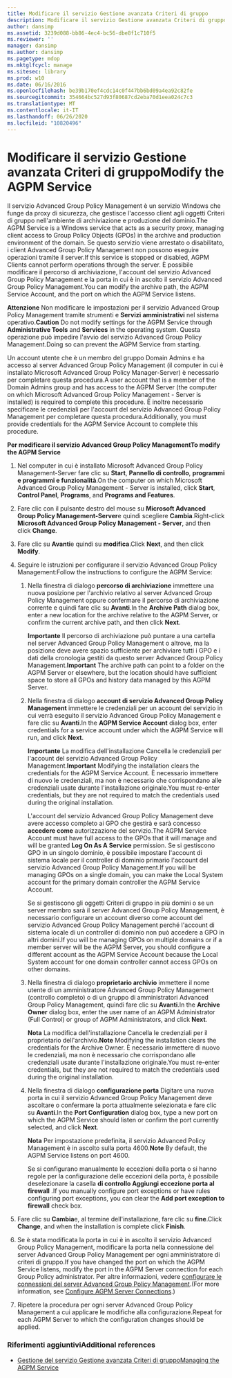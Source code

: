 ```yaml
---
title: Modificare il servizio Gestione avanzata Criteri di gruppo
description: Modificare il servizio Gestione avanzata Criteri di gruppo
author: dansimp
ms.assetid: 3239d088-bb86-4ec4-bc56-dbe8f1c710f5
ms.reviewer: ''
manager: dansimp
ms.author: dansimp
ms.pagetype: mdop
ms.mktglfcycl: manage
ms.sitesec: library
ms.prod: w10
ms.date: 06/16/2016
ms.openlocfilehash: be39b170ef4cdc14c0f447bb6bd09a4ea92c82fe
ms.sourcegitcommit: 354664bc527d93f80687cd2eba70d1eea024c7c3
ms.translationtype: MT
ms.contentlocale: it-IT
ms.lasthandoff: 06/26/2020
ms.locfileid: "10820496"
---
```

# <span data-ttu-id="14adf-103">Modificare il servizio Gestione avanzata Criteri di gruppo</span><span class="sxs-lookup"><span data-stu-id="14adf-103">Modify the AGPM Service</span></span>


<span data-ttu-id="14adf-104">Il servizio Advanced Group Policy Management è un servizio Windows che funge da proxy di sicurezza, che gestisce l'accesso client agli oggetti Criteri di gruppo nell'ambiente di archiviazione e produzione del dominio.</span><span class="sxs-lookup"><span data-stu-id="14adf-104">The AGPM Service is a Windows service that acts as a security proxy, managing client access to Group Policy Objects (GPOs) in the archive and production environment of the domain.</span></span> <span data-ttu-id="14adf-105">Se questo servizio viene arrestato o disabilitato, i client Advanced Group Policy Management non possono eseguire operazioni tramite il server.</span><span class="sxs-lookup"><span data-stu-id="14adf-105">If this service is stopped or disabled, AGPM Clients cannot perform operations through the server.</span></span> <span data-ttu-id="14adf-106">È possibile modificare il percorso di archiviazione, l'account del servizio Advanced Group Policy Management e la porta in cui è in ascolto il servizio Advanced Group Policy Management.</span><span class="sxs-lookup"><span data-stu-id="14adf-106">You can modify the archive path, the AGPM Service Account, and the port on which the AGPM Service listens.</span></span>

<span data-ttu-id="14adf-107">**Attenzione**  Non modificare le impostazioni per il servizio Advanced Group Policy Management tramite strumenti e **Servizi** **amministrativi** nel sistema operativo.</span><span class="sxs-lookup"><span data-stu-id="14adf-107">**Caution** Do not modify settings for the AGPM Service through **Administrative Tools** and **Services** in the operating system.</span></span> <span data-ttu-id="14adf-108">Questa operazione può impedire l'avvio del servizio Advanced Group Policy Management.</span><span class="sxs-lookup"><span data-stu-id="14adf-108">Doing so can prevent the AGPM Service from starting.</span></span>

 

<span data-ttu-id="14adf-109">Un account utente che è un membro del gruppo Domain Admins e ha accesso al server Advanced Group Policy Management (il computer in cui è installato Microsoft Advanced Group Policy Manager-Server) è necessario per completare questa procedura.</span><span class="sxs-lookup"><span data-stu-id="14adf-109">A user account that is a member of the Domain Admins group and has access to the AGPM Server (the computer on which Microsoft Advanced Group Policy Management - Server is installed) is required to complete this procedure.</span></span> <span data-ttu-id="14adf-110">È inoltre necessario specificare le credenziali per l'account del servizio Advanced Group Policy Management per completare questa procedura.</span><span class="sxs-lookup"><span data-stu-id="14adf-110">Additionally, you must provide credentials for the AGPM Service Account to complete this procedure.</span></span>

**<span data-ttu-id="14adf-111">Per modificare il servizio Advanced Group Policy Management</span><span class="sxs-lookup"><span data-stu-id="14adf-111">To modify the AGPM Service</span></span>**

1.  <span data-ttu-id="14adf-112">Nel computer in cui è installato Microsoft Advanced Group Policy Management-Server fare clic su **Start**, **Pannello di controllo**, **programmi** **e programmi e funzionalità**.</span><span class="sxs-lookup"><span data-stu-id="14adf-112">On the computer on which Microsoft Advanced Group Policy Management - Server is installed, click **Start**, **Control Panel**, **Programs**, and **Programs and Features**.</span></span>

2.  <span data-ttu-id="14adf-113">Fare clic con il pulsante destro del mouse su **Microsoft Advanced Group Policy Management-Server**e quindi scegliere **Cambia**.</span><span class="sxs-lookup"><span data-stu-id="14adf-113">Right-click **Microsoft Advanced Group Policy Management - Server**, and then click **Change**.</span></span>

3.  <span data-ttu-id="14adf-114">Fare clic su **Avanti**e quindi su **modifica**.</span><span class="sxs-lookup"><span data-stu-id="14adf-114">Click **Next**, and then click **Modify**.</span></span>

4.  <span data-ttu-id="14adf-115">Seguire le istruzioni per configurare il servizio Advanced Group Policy Management:</span><span class="sxs-lookup"><span data-stu-id="14adf-115">Follow the instructions to configure the AGPM Service:</span></span>

    1.  <span data-ttu-id="14adf-116">Nella finestra di dialogo **percorso di archiviazione** immettere una nuova posizione per l'archivio relativo al server Advanced Group Policy Management oppure confermare il percorso di archiviazione corrente e quindi fare clic su **Avanti**.</span><span class="sxs-lookup"><span data-stu-id="14adf-116">In the **Archive Path** dialog box, enter a new location for the archive relative to the AGPM Server, or confirm the current archive path, and then click **Next**.</span></span>

        <span data-ttu-id="14adf-117">**Importante**  Il percorso di archiviazione può puntare a una cartella nel server Advanced Group Policy Management o altrove, ma la posizione deve avere spazio sufficiente per archiviare tutti i GPO e i dati della cronologia gestiti da questo server Advanced Group Policy Management.</span><span class="sxs-lookup"><span data-stu-id="14adf-117">**Important** The archive path can point to a folder on the AGPM Server or elsewhere, but the location should have sufficient space to store all GPOs and history data managed by this AGPM Server.</span></span>

         

    2.  <span data-ttu-id="14adf-118">Nella finestra di dialogo **account di servizio Advanced Group Policy Management** immettere le credenziali per un account del servizio in cui verrà eseguito il servizio Advanced Group Policy Management e fare clic su **Avanti**.</span><span class="sxs-lookup"><span data-stu-id="14adf-118">In the **AGPM Service Account** dialog box, enter credentials for a service account under which the AGPM Service will run, and click **Next**.</span></span>

        <span data-ttu-id="14adf-119">**Importante**  La modifica dell'installazione Cancella le credenziali per l'account del servizio Advanced Group Policy Management.</span><span class="sxs-lookup"><span data-stu-id="14adf-119">**Important** Modifying the installation clears the credentials for the AGPM Service Account.</span></span> <span data-ttu-id="14adf-120">È necessario immettere di nuovo le credenziali, ma non è necessario che corrispondano alle credenziali usate durante l'installazione originale.</span><span class="sxs-lookup"><span data-stu-id="14adf-120">You must re-enter credentials, but they are not required to match the credentials used during the original installation.</span></span>

        <span data-ttu-id="14adf-121">L'account del servizio Advanced Group Policy Management deve avere accesso completo ai GPO che gestirà e sarà concesso **accedere come** autorizzazione del servizio.</span><span class="sxs-lookup"><span data-stu-id="14adf-121">The AGPM Service Account must have full access to the GPOs that it will manage and will be granted **Log On As A Service** permission.</span></span> <span data-ttu-id="14adf-122">Se si gestiscono GPO in un singolo dominio, è possibile impostare l'account di sistema locale per il controller di dominio primario l'account del servizio Advanced Group Policy Management.</span><span class="sxs-lookup"><span data-stu-id="14adf-122">If you will be managing GPOs on a single domain, you can make the Local System account for the primary domain controller the AGPM Service Account.</span></span>

        <span data-ttu-id="14adf-123">Se si gestiscono gli oggetti Criteri di gruppo in più domini o se un server membro sarà il server Advanced Group Policy Management, è necessario configurare un account diverso come account del servizio Advanced Group Policy Management perché l'account di sistema locale di un controller di dominio non può accedere a GPO in altri domini.</span><span class="sxs-lookup"><span data-stu-id="14adf-123">If you will be managing GPOs on multiple domains or if a member server will be the AGPM Server, you should configure a different account as the AGPM Service Account because the Local System account for one domain controller cannot access GPOs on other domains.</span></span>

         

    3.  <span data-ttu-id="14adf-124">Nella finestra di dialogo **proprietario archivio** immettere il nome utente di un amministratore Advanced Group Policy Management (controllo completo) o di un gruppo di amministratori Advanced Group Policy Management, quindi fare clic su **Avanti**.</span><span class="sxs-lookup"><span data-stu-id="14adf-124">In the **Archive Owner** dialog box, enter the user name of an AGPM Administrator (Full Control) or group of AGPM Administrators, and click **Next**.</span></span>

        <span data-ttu-id="14adf-125">**Nota**  La modifica dell'installazione Cancella le credenziali per il proprietario dell'archivio.</span><span class="sxs-lookup"><span data-stu-id="14adf-125">**Note** Modifying the installation clears the credentials for the Archive Owner.</span></span> <span data-ttu-id="14adf-126">È necessario immettere di nuovo le credenziali, ma non è necessario che corrispondano alle credenziali usate durante l'installazione originale.</span><span class="sxs-lookup"><span data-stu-id="14adf-126">You must re-enter credentials, but they are not required to match the credentials used during the original installation.</span></span>

         

    4.  <span data-ttu-id="14adf-127">Nella finestra di dialogo **configurazione porta** Digitare una nuova porta in cui il servizio Advanced Group Policy Management deve ascoltare o confermare la porta attualmente selezionata e fare clic su **Avanti**.</span><span class="sxs-lookup"><span data-stu-id="14adf-127">In the **Port Configuration** dialog box, type a new port on which the AGPM Service should listen or confirm the port currently selected, and click **Next**.</span></span>

        <span data-ttu-id="14adf-128">**Nota**  Per impostazione predefinita, il servizio Advanced Policy Management è in ascolto sulla porta 4600.</span><span class="sxs-lookup"><span data-stu-id="14adf-128">**Note** By default, the AGPM Service listens on port 4600.</span></span>

        <span data-ttu-id="14adf-129">Se si configurano manualmente le eccezioni della porta o si hanno regole per la configurazione delle eccezioni della porta, è possibile deselezionare la casella **di controllo Aggiungi eccezione porta al firewall** .</span><span class="sxs-lookup"><span data-stu-id="14adf-129">If you manually configure port exceptions or have rules configuring port exceptions, you can clear the **Add port exception to firewall** check box.</span></span>

         

5.  <span data-ttu-id="14adf-130">Fare clic su **Cambia**e, al termine dell'installazione, fare clic su **fine**.</span><span class="sxs-lookup"><span data-stu-id="14adf-130">Click **Change**, and when the installation is complete click **Finish**.</span></span>

6.  <span data-ttu-id="14adf-131">Se è stata modificata la porta in cui è in ascolto il servizio Advanced Group Policy Management, modificare la porta nella connessione del server Advanced Group Policy Management per ogni amministratore di criteri di gruppo.</span><span class="sxs-lookup"><span data-stu-id="14adf-131">If you have changed the port on which the AGPM Service listens, modify the port in the AGPM Server connection for each Group Policy administrator.</span></span> <span data-ttu-id="14adf-132">Per altre informazioni, vedere [configurare le connessioni del server Advanced Group Policy Management](configure-agpm-server-connections-agpm40.md).</span><span class="sxs-lookup"><span data-stu-id="14adf-132">(For more information, see [Configure AGPM Server Connections](configure-agpm-server-connections-agpm40.md).)</span></span>

7.  <span data-ttu-id="14adf-133">Ripetere la procedura per ogni server Advanced Group Policy Management a cui applicare le modifiche alla configurazione.</span><span class="sxs-lookup"><span data-stu-id="14adf-133">Repeat for each AGPM Server to which the configuration changes should be applied.</span></span>

### <span data-ttu-id="14adf-134">Riferimenti aggiuntivi</span><span class="sxs-lookup"><span data-stu-id="14adf-134">Additional references</span></span>

-   [<span data-ttu-id="14adf-135">Gestione del servizio Gestione avanzata Criteri di gruppo</span><span class="sxs-lookup"><span data-stu-id="14adf-135">Managing the AGPM Service</span></span>](managing-the-agpm-service-agpm40.md)

 

 





